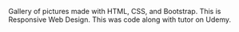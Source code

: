Gallery of pictures made with HTML, CSS, and Bootstrap. This is Responsive Web Design. This was code along with tutor on Udemy.
